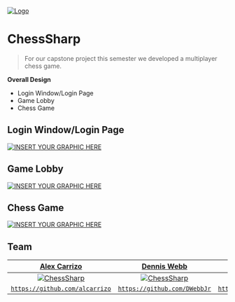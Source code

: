 <a href="https://github.com/alcarrizo/ChessSharp"><img src="https://i.imgur.com/2ok3nw0.png" title="ChessSharpLogo" alt="Logo"></a>


# ChessSharp

> For our capstone project this semester we developed a multiplayer chess game.


**Overall Design**

- Login Window/Login Page
- Game Lobby
- Chess Game

## Login Window/Login Page
[![INSERT YOUR GRAPHIC HERE](https://i.imgur.com/nkBPwGI.png)]()

## Game Lobby
[![INSERT YOUR GRAPHIC HERE](https://i.imgur.com/ptrsluN.png)]()

## Chess Game
[![INSERT YOUR GRAPHIC HERE](https://i.imgur.com/bb5x9Gx.png)]()



## Team


| <a href="http://fvcproductions.com" target="_blank">**Alex Carrizo**</a> | <a href="http://fvcproductions.com" target="_blank">**Dennis Webb**</a> | <a href="http://fvcproductions.com" target="_blank">**Michael Easton**</a> |
| :---: |:---:| :---:|
| [![ChessSharp](https://avatars0.githubusercontent.com/u/60402127?s=100)](https://github.com/alcarrizo)    | [![ChessSharp](https://avatars2.githubusercontent.com/u/49574827?s=460&v=4)](https://github.com/DWebbJr) | [![ChessSharp](https://avatars2.githubusercontent.com/u/60402013?s=460&v=4)](https://github.com/MichaelE1848)  |
| <a href="https://github.com/alcarrizo" target="_blank">`https://github.com/alcarrizo`</a> | <a href="https://github.com/DWebbJr" target="_blank">`https://github.com/DWebbJr`</a> | <a href="https://github.com/MichaelE1848" target="_blank">`https://github.com/MichaelE1848`</a> |





